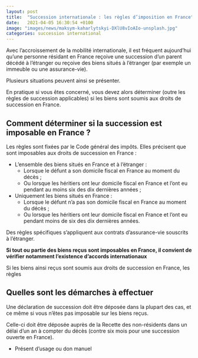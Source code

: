 ```yaml
---
layout: post
title:  "Succession internationale : les règles d’imposition en France"
date:   2021-04-05 16:30:54 +0100
image: "images/news/maksym-kaharlytskyi-DXlU8vIoAIo-unsplash.jpg"
categories: succession international
---
```

Avec l’accroissement de la mobilité internationale, il est fréquent aujourd’hui qu’une personne résidant en France reçoive une succession d’un parent décédé à l’étranger ou reçoive des biens situés à l’étranger (par exemple un immeuble ou une assurance-vie). 

Plusieurs situations peuvent ainsi se présenter.

En pratique si vous êtes concerné, vous devez alors déterminer (outre les règles de succession applicables) si les biens sont soumis aux droits de succession en France. 

## Comment déterminer si la succession est imposable en France ?

Les règles sont fixées par le Code général des impôts. Elles précisent que sont imposables aux droits de succession en France :

* L’ensemble des biens situés en France et à l’étranger :
    * Lorsque le défunt a son domicile fiscal en France au moment du décès ;
    * Ou lorsque les héritiers ont leur domicile fiscal en France et l’ont eu pendant au moins six des dix dernières années ;
* Uniquement les biens situés en France : 
    * Lorsque le défunt n’a pas son domicile fiscal en France au moment du décès ;
    * Ou lorsque les héritiers ont leur domicile fiscal en France et l’ont eu pendant moins de six des dix dernières années.

Des règles spécifiques s’appliquent aux contrats d’assurance-vie souscrits à l’étranger. 

**Si tout ou partie des biens reçus sont imposables en France, il convient de vérifier notamment l’existence d’accords internationaux**

Si les biens ainsi reçus sont soumis aux droits de succession en France, les règles 



## Quelles sont les démarches à effectuer

Une déclaration de succession doit être déposée dans la plupart des cas, et ce même si vous n’êtes pas imposable sur les biens reçus.

Celle-ci doit être déposée auprès de la Recette des non-résidents dans un délai d’un an à compter du décès (contre six mois pour une succession ouverte en France).

* Présent d’usage ou don manuel